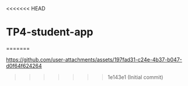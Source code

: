 <<<<<<< HEAD
# TP4-student-app
=======


https://github.com/user-attachments/assets/197fad31-c24e-4b37-b047-d0f64f624264

>>>>>>> 1e143e1 (Initial commit)
